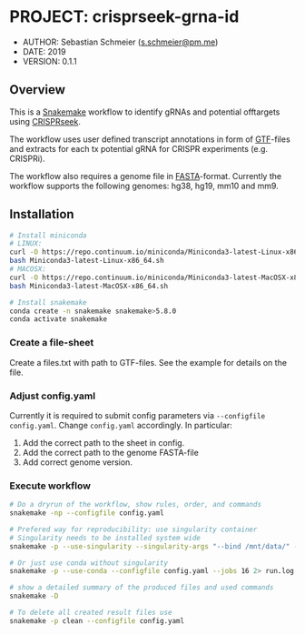 # PROJECT: crisprseek-grna-id

- AUTHOR: Sebastian Schmeier (s.schmeier@pm.me)
- DATE: 2019 
- VERSION: 0.1.1

## Overview

This is a [Snakemake](https://snakemake.readthedocs.io/en/stable/index.html) workflow to identify gRNAs and potential offtargets using [CRISPRseek](https://www.bioconductor.org/packages/release/bioc/html/CRISPRseek.html).

The workflow uses user defined transcript annotations in form of [GTF](https://genome.ucsc.edu/FAQ/FAQformat.html#format4)-files and extracts for each tx potential gRNA for CRISPR experiments (e.g. CRISPRi).

The workflow also requires a genome file in [FASTA](http://genetics.bwh.harvard.edu/pph/FASTA.html)-format. Currently the workflow supports the following genomes: hg38, hg19, mm10 and mm9.


## Installation


```bash
# Install miniconda
# LINUX:
curl -O https://repo.continuum.io/miniconda/Miniconda3-latest-Linux-x86_64.sh
bash Miniconda3-latest-Linux-x86_64.sh
# MACOSX:
curl -O https://repo.continuum.io/miniconda/Miniconda3-latest-MacOSX-x86_64.sh
bash Miniconda3-latest-MacOSX-x86_64.sh

# Install snakemake
conda create -n snakemake snakemake>5.8.0
conda activate snakemake
```

### Create a file-sheet

Create a files.txt with path to GTF-files. 
See the example for details on the file.

### Adjust config.yaml

Currently it is required to submit config parameters via `--configfile config.yaml`.
Change `config.yaml` accordingly. In particular:

1. Add the correct path to the sheet in config.
2. Add the correct path to the genome FASTA-file 
3. Add correct genome version. 

### Execute workflow

```bash
# Do a dryrun of the workflow, show rules, order, and commands
snakemake -np --configfile config.yaml

# Prefered way for reproducibility: use singularity container
# Singularity needs to be installed system wide
snakemake -p --use-singularity --singularity-args "--bind /mnt/data/" --configfile config.yaml --jobs 16 2> run.log

# Or just use conda without singularity
snakemake -p --use-conda --configfile config.yaml --jobs 16 2> run.log

# show a detailed summary of the produced files and used commands
snakemake -D

# To delete all created result files use
snakemake -p clean --configfile config.yaml
```

